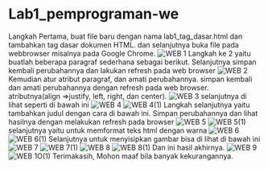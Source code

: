 # Lab1_pemprograman-we
Langkah Pertama, buat file baru dengan nama lab1_tag_dasar.html dan tambahkan tag dasar dokumen HTML. dan selanjutnya buka file pada webbrowser misalnya pada Google Chrome. 
![WEB 1](https://user-images.githubusercontent.com/56400200/113503952-45c67d80-955f-11eb-8c4c-3057f6262fcf.PNG)
Langkah ke 2 yaitu buatlah beberapa paragraf sederhana sebagai berikut. Selanjutnya simpan kembali perubahannya dan lakukan refresh pada web browser
![WEB 2](https://user-images.githubusercontent.com/56400200/113561017-29dddd00-962e-11eb-9d2d-a003377c580d.PNG)
Kemudian atur atribut paragraf, dan amati perubahannya. simpan kembali dan amati perubahannya dengan refresh pada web browser. atributnya(align =>justify, left, right, dan center).
![WEB 3](https://user-images.githubusercontent.com/56400200/113562934-2566f380-9631-11eb-9e7b-c8d9e0b6bf01.PNG)
selanjutnya di lihat seperti di bawah ini
![WEB 4](https://user-images.githubusercontent.com/56400200/113563586-251b2800-9632-11eb-9cbc-8711379c0a08.PNG)
![WEB 4(1)](https://user-images.githubusercontent.com/56400200/113563967-c6a27980-9632-11eb-8cae-c535ab9b28f5.PNG)
Langkah selanjutnya yaitu tambahkan judul dengan cara di bawah ini. Simpan perubahannya dan lihat hasilnya dengan melakukan refresh pada browser
![WEB 5](https://user-images.githubusercontent.com/56400200/113564344-6d871580-9633-11eb-834f-4ed87bc0a786.PNG)
![WEB 5(1)](https://user-images.githubusercontent.com/56400200/113564711-028a0e80-9634-11eb-8a85-00f072721665.PNG)
selanjutnya yaitu untuk memformat teks html dengan warna
![WEB 6](https://user-images.githubusercontent.com/56400200/113565084-a07dd900-9634-11eb-91f5-1dfa80bcda58.PNG)
![WEB 6(1)](https://user-images.githubusercontent.com/56400200/113565247-e89cfb80-9634-11eb-8217-596c567d9eff.PNG)
Selanjutnya untuk menyisipkan gambar bisa di lihat di bawah ini
![WEB 7](https://user-images.githubusercontent.com/56400200/113565393-21d56b80-9635-11eb-9782-3952cdfb586f.PNG)
![WEB 7(1)](https://user-images.githubusercontent.com/56400200/113565631-7678e680-9635-11eb-8c19-39e58c375915.PNG)
![WEB 8](https://user-images.githubusercontent.com/56400200/113565833-db344100-9635-11eb-8ecf-6ed62f0dc347.PNG)
![WEB 8(1)](https://user-images.githubusercontent.com/56400200/113566197-6f060d00-9636-11eb-9421-a9fe2ad82a09.PNG)
Dan ini hasil akhirnya.
![WEB 9](https://user-images.githubusercontent.com/56400200/113566371-c60be200-9636-11eb-9595-554ad531b533.PNG)
![WEB 1O(1)](https://user-images.githubusercontent.com/56400200/113566529-0a977d80-9637-11eb-8df4-3af7acbc2312.PNG)
Terimakasih, Mohon maaf bila banyak kekurangannya.
